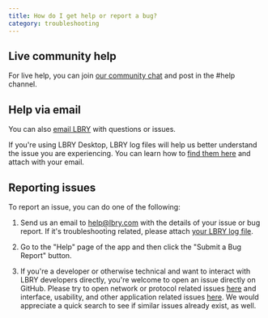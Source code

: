 ```yaml
---
title: How do I get help or report a bug?
category: troubleshooting
---
```


## Live community help

For live help, you can join [our community chat](https://chat.lbry.com) and post in the #help channel. 

## Help via email

You can also [email LBRY](mailto:help@lbry.com) with questions or issues. 

If you're using LBRY Desktop, LBRY log files will help us better understand the issue you are experiencing. You can learn how to [find them here](/faq/how-to-find-lbry-log-file) and attach with your email.

## Reporting issues

To report an issue, you can do one of the following:

1. Send us an email to [help@lbry.com](mailto:help@lbry.com) with the details of your issue or bug report. If it's troubleshooting related, please attach [your LBRY log file](/faq/how-to-find-lbry-log-file).

2. Go to the "Help" page of the app and then click the "Submit a Bug Report" button.

3. If you're a developer or otherwise technical and want to interact with LBRY developers directly, you're welcome to open an issue directly on GitHub. Please try to open network or protocol related issues [here](https://github.com/lbryio/lbry/issues) and interface, usability, and other application related issues [here](https://github.com/lbryio/lbry-desktop/issues). We would appreciate a quick search to see if similar issues already exist, as well.

